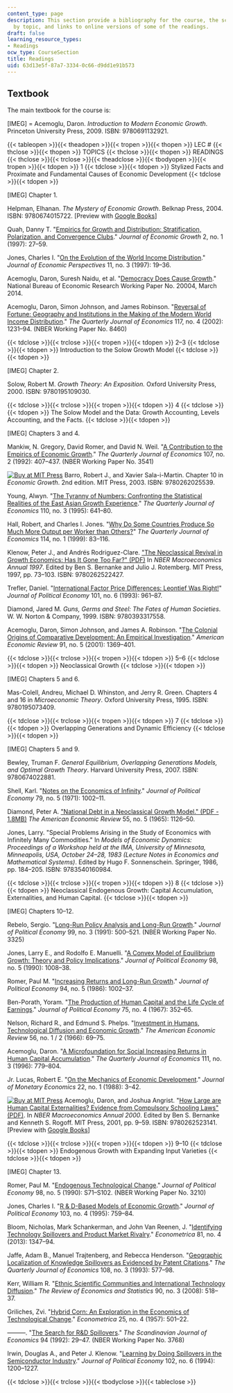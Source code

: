 ```yaml
---
content_type: page
description: This section provide a bibliography for the course, the schedule of readings
  by topic, and links to online versions of some of the readings.
draft: false
learning_resource_types:
- Readings
ocw_type: CourseSection
title: Readings
uid: 63d13e5f-87a7-3334-0c66-d9dd1e91b573
---
```

## Textbook

The main textbook for the course is:

\[IMEG\] = Acemoglu, Daron. *Introduction to Modern Economic Growth*. Princeton University Press, 2009. ISBN: 9780691132921.

{{< tableopen >}}{{< theadopen >}}{{< tropen >}}{{< thopen >}}
LEC #
{{< thclose >}}{{< thopen >}}
TOPICS
{{< thclose >}}{{< thopen >}}
READINGS
{{< thclose >}}{{< trclose >}}{{< theadclose >}}{{< tbodyopen >}}{{< tropen >}}{{< tdopen >}}
1
{{< tdclose >}}{{< tdopen >}}
Stylized Facts and Proximate and Fundamental Causes of Economic Development
{{< tdclose >}}{{< tdopen >}}

\[IMEG\] Chapter 1.

Helpman, Elhanan. *The Mystery of Economic Growth*. Belknap Press, 2004. ISBN: 9780674015722. \[Preview with [Google Books](http://books.google.com/books?id=UFFN6PDXBNIC&pg=PAfrontcover)\]

Quah, Danny T. "[Empirics for Growth and Distribution: Stratification, Polarization, and Convergence Clubs](http://www.jstor.org/stable/40215931)." *Journal of Economic Growth* 2, no. 1 (1997): 27–59.

Jones, Charles I. "[On the Evolution of the World Income Distribution](https://doi.org/10.2139/ssrn.59412)." *Journal of Economic Perspectives* 11, no. 3 (1997): 19–36.

Acemoglu, Daron, Suresh Naidu, et al. "[Democracy Does Cause Growth](http://www.nber.org/papers/w20004)." National Bureau of Economic Research Working Paper No. 20004, March 2014.

Acemoglu, Daron, Simon Johnson, and James Robinson. "[Reversal of Fortune: Geography and Institutions in the Making of the Modern World Income Distribution](http://www.nber.org/papers/w8460)." *The Quarterly Journal of Economics* 117, no. 4 (2002): 1231–94. (NBER Working Paper No. 8460)

{{< tdclose >}}{{< trclose >}}{{< tropen >}}{{< tdopen >}}
2–3
{{< tdclose >}}{{< tdopen >}}
Introduction to the Solow Growth Model
{{< tdclose >}}{{< tdopen >}}

\[IMEG\] Chapter 2.

Solow, Robert M. *Growth Theory: An Exposition.* Oxford University Press, 2000. ISBN: 9780195109030.

{{< tdclose >}}{{< trclose >}}{{< tropen >}}{{< tdopen >}}
4
{{< tdclose >}}{{< tdopen >}}
The Solow Model and the Data: Growth Accounting, Levels Accounting, and the Facts.
{{< tdclose >}}{{< tdopen >}}

\[IMEG\] Chapters 3 and 4.

Mankiw, N. Gregory, David Romer, and David N. Weil. "[A Contribution to the Empirics of Economic Growth](http://www.nber.org/papers/w3541)." *The Quarterly Journal of Economics* 107, no. 2 (1992): 407–437. (NBER Working Paper No. 3541)

[![Buy at MIT Press](/images/mp_logo.gif)](https://mitpress.mit.edu/9780262025539) Barro, Robert J., and Xavier Sala-i-Martin. Chapter 10 in *Economic Growth*. 2nd edition. MIT Press, 2003. ISBN: 9780262025539.

Young, Alwyn. "[The Tyranny of Numbers: Confronting the Statistical Realities of the East Asian Growth Experience](https://doi.org/10.2307/2946695)." *The Quarterly Journal of Economics* 110, no. 3 (1995): 641–80.

Hall, Robert, and Charles I. Jones. "[Why Do Some Countries Produce So Much More Output per Worker than Others?](http://www.jstor.org/stable/2586948)" *The Quarterly Journal of Economics* 114, no. 1 (1999): 83–116.

Klenow, Peter J., and Andrés Rodriguez-Clare. ["The Neoclassical Revival in Growth Economics: Has It Gone Too Far?" (PDF)](http://www.nber.org/chapters/c11037.pdf) In *NBER Macroeconomics Annual 1997*. Edited by Ben S. Bernanke and Julio J. Rotemberg. MIT Press, 1997, pp. 73–103. ISBN: 9780262522427.

Trefler, Daniel. "[International Factor Price Differences: Leontief Was Right!](http://www.jstor.org/stable/2138568)" *Journal of Political Economy* 101, no. 6 (1993): 961–87.

Diamond, Jared M. *Guns, Germs and Steel: The Fates of Human Societies*. W. W. Norton & Company, 1999. ISBN: 9780393317558.

Acemoglu, Daron, Simon Johnson, and James A. Robinson. "[The Colonial Origins of Comparative Development: An Empirical Investigation](https://doi.org/10.1257/aer.91.5.1369)." *American Economic Review* 91, no. 5 (2001): 1369–401.

{{< tdclose >}}{{< trclose >}}{{< tropen >}}{{< tdopen >}}
5–6
{{< tdclose >}}{{< tdopen >}}
Neoclassical Growth
{{< tdclose >}}{{< tdopen >}}

\[IMEG\] Chapters 5 and 6.

Mas-Colell, Andreu, Michael D. Whinston, and Jerry R. Green. Chapters 4 and 16 in *Microeconomic Theory*. Oxford University Press, 1995. ISBN: 9780195073409.

{{< tdclose >}}{{< trclose >}}{{< tropen >}}{{< tdopen >}}
7
{{< tdclose >}}{{< tdopen >}}
Overlapping Generations and Dynamic Efficiency
{{< tdclose >}}{{< tdopen >}}

\[IMEG\] Chapters 5 and 9.

Bewley, Truman F. *General Equilibrium, Overlapping Generations Models, and Optimal Growth Theory*. Harvard University Press, 2007. ISBN: 9780674022881.

Shell, Karl. "[Notes on the Economics of Infinity](http://www.jstor.org/stable/1830269)." *Journal of Political Economy* 79, no. 5 (1971): 1002–11.

Diamond, Peter A. ["National Debt in a Neoclassical Growth Model." (PDF - 1.8MB)](http://people.hss.caltech.edu/~camerer/SS280/DiamondAER65.pdf) *The American Economic Review* 55, no. 5 (1965): 1126–50.

Jones, Larry. "Special Problems Arising in the Study of Economics with Infinitely Many Commodities." In *Models of Economic Dynamics: Proceedings of a Workshop held at the IMA, University of Minnesota, Minneapolis, USA, October 24–28, 1983 (Lecture Notes in Economics and Mathematical Systems)*. Edited by Hugo F. Sonnenschein. Springer, 1986, pp. 184–205. ISBN: 9783540160984.

{{< tdclose >}}{{< trclose >}}{{< tropen >}}{{< tdopen >}}
8
{{< tdclose >}}{{< tdopen >}}
Neoclassical Endogenous Growth: Capital Accumulation, Externalities, and Human Capital.
{{< tdclose >}}{{< tdopen >}}

\[IMEG\] Chapters 10–12.

Rebelo, Sergio. "[Long-Run Policy Analysis and Long-Run Growth](http://www.nber.org/papers/w3325)." *Journal of Political Economy* 99, no. 3 (1991): 500–521. (NBER Working Paper No. 3325)

Jones, Larry E., and Rodolfo E. Manuelli. "[A Convex Model of Equilibrium Growth: Theory and Policy Implications](http://www.jstor.org/stable/2937622)." *Journal of Political Economy* 98, no. 5 (1990): 1008–38.

Romer, Paul M. "[Increasing Returns and Long-Run Growth](http://www.journals.uchicago.edu/doi/abs/10.1086/261420)." *Journal of Political Economy* 94, no. 5 (1986): 1002–37.

Ben-Porath, Yoram. "[The Production of Human Capital and the Life Cycle of Earnings](http://www.jstor.org/stable/1828596)." *Journal of Political Economy* 75, no. 4 (1967): 352–65.

Nelson, Richard R., and Edmund S. Phelps. "[Investment in Humans, Technological Diffusion and Economic Growth](http://www.jstor.org/stable/1821269)." *The American Economic Review* 56, no. 1 / 2 (1966): 69–75.

Acemoglu, Daron. "[A Microfoundation for Social Increasing Returns in Human Capital Accumulation](https://doi.org/10.2307/2946672)." *The Quarterly Journal of Economics* 111, no. 3 (1996): 779–804.

Jr. Lucas, Robert E. "[On the Mechanics of Economic Development](https://doi.org/10.1016/0304-3932(88)90168-7)." *Journal of Monetary Economics* 22, no. 1 (1988): 3–42.

[![Buy at MIT Press](/images/mp_logo.gif)](https://mitpress.mit.edu/9780262523141) Acemoglu, Daron, and Joshua Angrist. "[How Large are Human Capital Externalities? Evidence from Compulsory Schooling Laws" (PDF)](https://economics.mit.edu/sites/default/files/publications/how-large-human-capital-externalities.pdf). In *NBER Macroeconomics Annual 2000*. Edited by Ben S. Bernanke and Kenneth S. Rogoff. MIT Press, 2001, pp. 9–59. ISBN: 9780262523141. \[Preview with [Google Books](http://books.google.com/books?id=DnyGxWBicB4C&pg=PA9=onepage)\]

{{< tdclose >}}{{< trclose >}}{{< tropen >}}{{< tdopen >}}
9–10
{{< tdclose >}}{{< tdopen >}}
Endogenous Growth with Expanding Input Varieties
{{< tdclose >}}{{< tdopen >}}

\[IMEG\] Chapter 13.

Romer, Paul M. "[Endogenous Technological Change](http://www.nber.org/papers/w3210)." *Journal of Political Economy* 98, no. 5 (1990): S71–S102. (NBER Working Paper No. 3210)

Jones, Charles I. "[R & D-Based Models of Economic Growth](http://www.jstor.org/stable/2138581)." *Journal of Political Economy* 103, no. 4 (1995): 759–84.

Bloom, Nicholas, Mark Schankerman, and John Van Reenen, J. "[Identifying Technology Spillovers and Product Market Rivalry](https://doi.org/10.3982/ECTA9466)." *Econometrica* 81, no. 4 (2013): 1347–94.

Jaffe, Adam B., Manuel Trajtenberg, and Rebecca Henderson. "[Geographic Localization of Knowledge Spillovers as Evidenced by Patent Citations](http://www.jstor.org/stable/2118401)." *The Quarterly Journal of Economics* 108, no. 3 (1993): 577–98.

Kerr, William R. "[Ethnic Scientific Communities and International Technology Diffusion](https://doi.org/10.1162/rest.90.3.518)." *The Review of Economics and Statistics* 90, no. 3 (2008): 518–37.

Griliches, Zvi. "[Hybrid Corn: An Exploration in the Economics of Technological Change](http://www.jstor.org/stable/1905380)." *Econometrica* 25, no. 4 (1957): 501–22.

———. "[The Search for R&D Spillovers](http://www.nber.org/papers/w3768)." *The Scandinavian Journal of Economics* 94 (1992): 29–47. (NBER Working Paper No. 3768)

Irwin, Douglas A., and Peter J. Klenow. "[Learning by Doing Spillovers in the Semiconductor Industry](https://doi.org/10.1086/261968)." *Journal of Political Economy* 102, no. 6 (1994): 1200–1227.

{{< tdclose >}}{{< trclose >}}{{< tbodyclose >}}{{< tableclose >}}